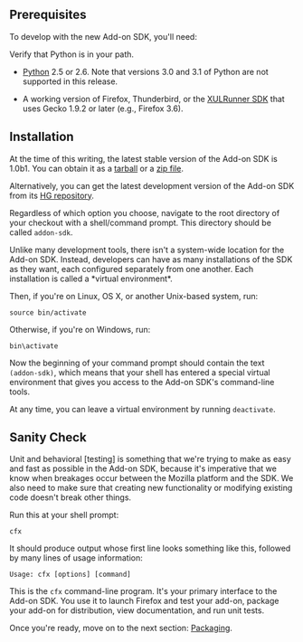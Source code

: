 
Prerequisites
-------------

To develop with the new Add-on SDK, you'll need:

<span class="aside">
Verify that Python is in your path.
</span>

* [Python] 2.5 or 2.6. Note that versions 3.0 and 3.1 of Python are not
  supported in this release.

* A working version of Firefox, Thunderbird, or the [XULRunner SDK] that
  uses Gecko 1.9.2 or later (e.g., Firefox 3.6).

  [Python]: http://www.python.org/
  [XULRunner SDK]: https://developer.mozilla.org/en/Gecko_SDK

Installation
------------

At the time of this writing, the latest stable version of the Add-on
SDK is 1.0b1. You can obtain it as a [tarball] or a [zip file].

Alternatively, you can get the latest development version of the
Add-on SDK from its [HG repository].

Regardless of which option you choose, navigate to the root directory
of your checkout with a shell/command prompt. This directory should
be called `addon-sdk`.

<span class="aside">
Unlike many development tools, there isn't a system-wide location for
the Add-on SDK. Instead, developers can have as many installations of
the SDK as they want, each configured separately from one
another. Each installation is called a *virtual environment*.
</span>

Then, if you're on Linux, OS X, or another Unix-based system, run:

    source bin/activate

Otherwise, if you're on Windows, run:

    bin\activate

Now the beginning of your command prompt should contain the text
`(addon-sdk)`, which means that your shell has entered a special
virtual environment that gives you access to the Add-on SDK's
command-line tools.

At any time, you can leave a virtual environment by running
`deactivate`.

  [tarball]: https://ftp.mozilla.org/pub/mozilla.org/labs/jetpack/jetpack-sdk-latest.tar.gz
  [zip file]: https://ftp.mozilla.org/pub/mozilla.org/labs/jetpack/jetpack-sdk-latest.zip
  [HG repository]: http://hg.mozilla.org/labs/jetpack-sdk/

Sanity Check
------------

<span class="aside">
Unit and behavioral [testing] is something that
we're trying to make as easy and fast as possible in the Add-on SDK,
because it's imperative that we know when breakages occur between the
Mozilla platform and the SDK. We also need to make sure that creating
new functionality or modifying existing code doesn't break other
things.

  [testing]: http://www.mindview.net/WebLog/log-0025
</span>

Run this at your shell prompt:

    cfx

It should produce output whose first line looks something like this, followed by
many lines of usage information:

    Usage: cfx [options] [command]

This is the `cfx` command-line program.  It's your primary interface to the
Add-on SDK.  You use it to launch Firefox and test your add-on, package your
add-on for distribution, view documentation, and run unit tests.

Once you're ready, move on to the next section: [Packaging].

  [Packaging]: #guide/packaging
